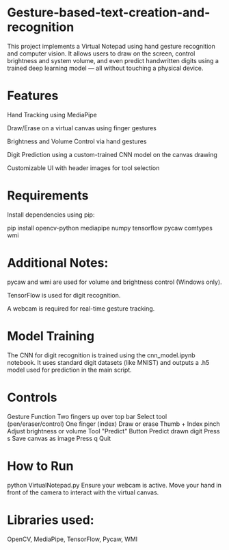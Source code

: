 # Gesture-based-text-creation-and-recognition
This project implements a Virtual Notepad using hand gesture recognition and computer vision. It allows users to draw on the screen, control brightness and system volume, and even predict handwritten digits using a trained deep learning model — all without touching a physical device.

# Features
Hand Tracking using MediaPipe

Draw/Erase on a virtual canvas using finger gestures

Brightness and Volume Control via hand gestures

Digit Prediction using a custom-trained CNN model on the canvas drawing

Customizable UI with header images for tool selection

# Requirements
Install dependencies using pip:

pip install opencv-python mediapipe numpy tensorflow pycaw comtypes wmi

# Additional Notes:

pycaw and wmi are used for volume and brightness control (Windows only).

TensorFlow is used for digit recognition.

A webcam is required for real-time gesture tracking.

# Model Training
The CNN for digit recognition is trained using the cnn_model.ipynb notebook. It uses standard digit datasets (like MNIST) and outputs a .h5 model used for prediction in the main script.

# Controls
Gesture	                                        Function
Two fingers up over top bar	                    Select tool (pen/eraser/control)
One finger (index)	                            Draw or erase
Thumb + Index pinch	                            Adjust brightness or volume
Tool "Predict" Button	                          Predict drawn digit
Press s	                                        Save canvas as image
Press q	                                        Quit

# How to Run
python VirtualNotepad.py
Ensure your webcam is active. Move your hand in front of the camera to interact with the virtual canvas.

# Libraries used: 
OpenCV, MediaPipe, TensorFlow, Pycaw, WMI
